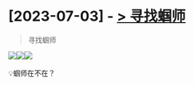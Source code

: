 # [2023-07-03] - [> 寻找蝈师](https://github.com/jaydong2016/gitblog/issues/15)

> 寻找蝈师

![](https://www.notion.so/image/https%3A%2F%2Fs3-us-west-2.amazonaws.com%2Fsecure.notion-static.com%2Ff0a996c5-0978-4c7d-97a3-35f86582ae19%2FIMG_20230501_113331.jpg?table=block&id=f4016453-4cf9-4db7-bd01-c66efc2c27e4)![](https://www.notion.so/image/https%3A%2F%2Fs3-us-west-2.amazonaws.com%2Fsecure.notion-static.com%2Fb0b717cc-741a-4228-b238-64f658006398%2FIMG_20230501_123857.jpg?table=block&id=ec482973-b950-48de-8bcc-bb173cdf3eac)![](https://www.notion.so/image/https%3A%2F%2Fs3-us-west-2.amazonaws.com%2Fsecure.notion-static.com%2F2cb1960d-3a82-4b1c-8ac2-3262a9cf2913%2FMVIMG_20230620_191903.jpg?table=block&id=9d2cbeb0-ba72-4ac5-9cbc-16785666a63c) 

💡蝈师在不在？
